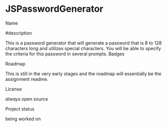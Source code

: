 # JSPasswordGenerator
Name

#description

This is a password generator that will generate a password that is 8 to 128 characters long and utilizes special characters. You will be able to specify the criteria for this password in several prompts. 
Badges


Roadmap

This is still in the very early stages and the roadmap will essentially be the assignment readme.


License

*always* open source

Project status

being worked on
